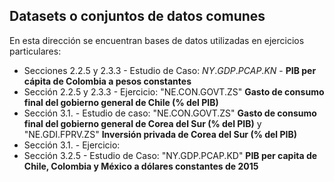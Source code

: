 ## Datasets o conjuntos de datos comunes  

En esta dirección se encuentran bases de datos utilizadas en ejercicios particulares:

* Secciones 2.2.5 y 2.3.3 - Estudio de Caso: $NY.GDP.PCAP.KN$ - **PIB per cápita de Colombia a pesos constantes**
* Sección 2.2.5 y 2.3.3 - Ejercicio: "NE.CON.GOVT.ZS" **Gasto de consumo final del gobierno general de Chile (% del PIB)**
* Sección 3.1. - Estudio de caso: "NE.CON.GOVT.ZS" **Gasto de consumo final del gobierno general de Corea del Sur (% del PIB)** y "NE.GDI.FPRV.ZS"  **Inversión privada de Corea del Sur (% del PIB)**
* Sección 3.1. - Ejercicio:
* Sección 3.2.5 - Estudio de Caso: "NY.GDP.PCAP.KD" **PIB per capita de Chile, Colombia y México a dólares constantes de 2015** 

